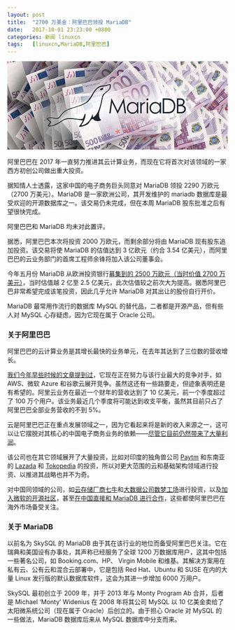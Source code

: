 ```yaml
---
layout: post
title:	"2700 万美金：阿里巴巴领投 MariaDB"
date:	2017-10-01 23:23:00 +0800 
categories:	新闻 linuxcn 
tags:	[linuxcn,MariaDB,阿里巴巴]
---
```



![](/Asserts/Images/album/201710/01/232254qf58x5ufed4uz407.jpg)


阿里巴巴在 2017 年一直努力推进其云计算业务，而现在它将首次对该领域的一家西方初创公司做出重大投资。


据知情人士透露，这家中国的电子商务巨头同意对 MariaDB 领投 2290 万欧元（2700 万美元）。MariaDB 是一家欧洲公司，其开发维护的 mariadb 数据库是最受欢迎的开源数据库之一。该交易仍未完成，但在本周 MariaDB 股东批准之后有望很快完成。


阿里巴巴和 MariaDB 均未对此置评。


据悉，阿里巴巴本次将投资 2000 万欧元，而剩余部分将由 MariaDB 现有股东追加投资。该交易将使 MariaDB 的估值达到 3 亿欧元（约合 3.54 亿美元），而阿里巴巴的云业务部门的首席工程师余锋将加入该公司董事会。


今年五月份 MariaDB 从欧洲投资银行[募集到的 2500 万欧元（当时价值 2700 万美元）](https://techcrunch.com/2017/05/08/open-source-database-developer-mariadb-picks-up-27m-from-the-eib/)，当时估值越 2 亿至 2.5 亿美元，此次估值较之前次大为提高。据悉阿里巴巴非常希望完成该笔投资，因此几乎允许 MariaDB 对其出让的股份自行开价。


MariaDB 最常用作流行的数据库 MySQL 的替代品，二者都是开源产品，但有些人对 MySQL 心存疑虑，因为它现在属于 Oracle 公司。


### 关于阿里巴巴


阿里巴巴的云计算业务是其增长最快的业务单元，在去年其达到了三位数的营收增长。


[我们今年早些时候的文章提到过](https://techcrunch.com/2017/02/27/alibaba-aliyun-cloud-computing/)，它现在正在努力与该行业最大的竞争对手，如 AWS、微软 Azure 和谷歌云展开竞争。虽然这还有一些路要走，但迹象表明还是有希望的。阿里云业务在最近一个财年的营收达到了 10 亿美元，前一个季度超过了 100 万个用户。该业务最近几个季度将可能达到收支平衡，虽然其目前只占了阿里巴巴全部业务营收的不到 5%。


云是阿里巴巴正在重点发展领域之一，因为它看起来将是新的收入来源之一，这可以让它摆脱对其核心的中国电子商务业务的依赖——[尽管它目前仍然带来了大量利润](https://techcrunch.com/2017/08/17/alibaba-profit-doubles-to-2-1b/)。


该公司也在其它领域展开了大量投资，比如对印度的独角兽公司 [Paytm](https://techcrunch.com/2017/03/06/alibaba-paytm-amazon-india/) 和东南亚的 [Lazada](https://techcrunch.com/2017/06/28/alibaba-ups-its-stake-in-southeast-asias-lazada-with-1-billion-investment/) 和 [Tokopedia](https://techcrunch.com/2017/08/17/alibaba-tokopedia/) 的投资，所以对更大范围的云和基础架构领域进行投资、以推进其战略也并不为奇。


对中国同领域的公司，如[云存储厂商七牛](http://www.avcj.com/avcj/news/3006331/yunfeng-alibaba-invest-usd152m-in-chinese-cloud-storage-firm)和[大数据公司数梦工场](http://technode.com/2017/06/12/chinas-cloud-industry-moving-to-new-era-with-emergence-of-unicorns/)进行投资，以及[加入微软的开源社区](https://venturebeat.com/2017/04/03/alibaba-cloud-adopts-microsofts-open-source-networking-software/)，甚至[在中国直接和 MariaDB 进行合作](http://diginomica.com/2017/04/12/alibaba-on-open-source-and-cloud-business-in-china-live-from-the-mariadb-user-conference/)，这些都使阿里巴巴在海外市场备受关注。


### 关于 MariaDB


以前名为 SkySQL 的 MariaDB 由于其在该行业的地位而备受阿里巴巴关注。它在瑞典和美国设有办事处，其声称已经服务了全球 1200 万数据库用户，这其中包括一些著名公司，如 Booking.com、HP、 Virgin Mobile 和维基。其解决方案用在私有云、公有云和混合云部署中，它是包括 Red Hat、Ubuntu 和 SUSE 在内的大量 Linux 发行版的默认数据库软件，这会为其进一步增加 6000 万用户。


SkySQL 最初创立于 2009 年，并于 2013 年与 Monty Program Ab 合并，后者是 Michael ‘Monty’ Widenius 在 2008 年将其公司 MySQL 以 10 亿美金卖给了太阳微系统公司（现在属于 Oracle）后创立的。由于担心 Oracle 对 MySQL 的一些做法，MariaDB 数据库后来从 MySQL 数据库中分支而来。
